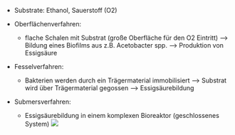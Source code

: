 - Substrate: Ethanol, Sauerstoff (O2)

- Oberflächenverfahren:
	- flache Schalen mit Substrat (große Oberfläche für den O2 Eintritt) --> Bildung eines Biofilms aus z.B. Acetobacter spp.  --> Produktion von Essigsäure

- Fesselverfahren:
	- Bakterien werden durch ein Trägermaterial immobilisiert --> Substrat wird über Trägermaterial gegossen --> Essigsäurebildung 

- Submersverfahren:
	- Essigsäurebildung in einem komplexen Bioreaktor (geschlossenes System)
	![](Pasted%20image%2020231116163211.png)
	